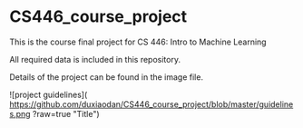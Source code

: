 # CS446_course_project

This is the course final project for CS 446: Intro to Machine Learning

All required data is included in this repository.

Details of the project can be found in the image file.

![project guidelines](
        https://github.com/duxiaodan/CS446_course_project/blob/master/guidelines.png
      ?raw=true "Title")
